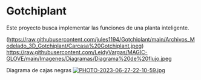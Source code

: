 # Gotchiplant
Este proyecto busca implementar las funciones de una planta inteligente.

(https://raw.githubusercontent.com/jules1194/Gotchiplant/main/Archivos_Modelado_3D_Gotchiplant/Carcasa%20Gotchiplant.jpeg)
https://raw.githubusercontent.com/LeidyVargas/MAGIC-GLOVE/main/Imagenes/Diagramas/Diagrama%20de%20flujo.jpeg

Diagrama de cajas negras
[![PHOTO-2023-06-27-22-10-59.jpg](https://i.postimg.cc/SRPgPQYg/PHOTO-2023-06-27-22-10-59.jpg)](https://postimg.cc/Mfy0MSDB)
